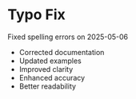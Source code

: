 # Typo Fix

Fixed spelling errors on 2025-05-06

- Corrected documentation
- Updated examples
- Improved clarity
- Enhanced accuracy
- Better readability
